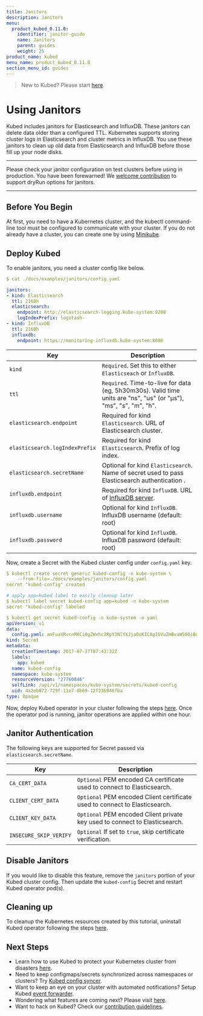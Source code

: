 ```yaml
---
title: Janitors
description: Janitors
menu:
  product_kubed_0.11.0:
    identifier: janitor-guide
    name: Janitors
    parent: guides
    weight: 25
product_name: kubed
menu_name: product_kubed_0.11.0
section_menu_id: guides
---
```


> New to Kubed? Please start [here](/docs/concepts/README.md).


# Using Janitors
Kubed includes janitors for Elasticsearch and InfluxDB. These janitors can delete data older than a configured TTL. Kubernetes supports storing cluster logs in Elasticsearch and cluster metrics in InfluxDB. You use these janitors to clean up old data from Elasticsearch and InfluxDB before those fill up your node disks.

---

Please check your janitor configuration on test clusters before using in production. You have been forewarned! We [welcome contribution](https://github.com/appscode/kubed/issues/60) to support dryRun options for janitors.

---

## Before You Begin
At first, you need to have a Kubernetes cluster, and the kubectl command-line tool must be configured to communicate with your cluster. If you do not already have a cluster, you can create one by using [Minikube](https://github.com/kubernetes/minikube).

## Deploy Kubed
To enable janitors, you need a cluster config like below.

```yaml
$ cat ./docs/examples/janitors/config.yaml

janitors:
- kind: Elasticsearch
  ttl: 2160h
  elasticsearch:
    endpoint: http://elasticsearch-logging.kube-system:9200
    logIndexPrefix: logstash-
- kind: InfluxDB
  ttl: 2160h
  influxdb:
    endpoint: https://monitoring-influxdb.kube-system:8086
```

| Key                            | Description                                                             |
|--------------------------------|-------------------------------------------------------------------------|
| `kind`                         | `Required`. Set this to either `Elasticseach` or `InfluxDB`.            |
| `ttl`                          | `Required`. Time-to-live for data (eg, 5h30m30s). Valid time units are "ns", "us" (or "µs"), "ms", "s", "m", "h". |
| `elasticsearch.endpoint`       | Required for kind `Elasticsearch`. URL of Elasticsearch cluster.        |
| `elasticsearch.logIndexPrefix` | Required for kind `Elasticsearch`. Prefix of log index.                 |
| `elasticsearch.secretName`     | Optional for kind `Elasticsearch`. Name of secret used to pass Elasticsearch authentication . |
| `influxdb.endpoint`            | Required for kind `InfluxDB`. URL of [InfluxDB server](https://github.com/kubernetes/heapster/blob/master/docs/sink-configuration.md#influxdb). |
| `influxdb.username`            | Optional for kind `InfluxDB`. InfluxDB username (default: root)         |
| `influxdb.password`            | Optional for kind `InfluxDB`. InfluxDB password (default: root)         |


Now, create a Secret with the Kubed cluster config under `config.yaml` key.

```yaml
$ kubectl create secret generic kubed-config -n kube-system \
    --from-file=./docs/examples/janitors/config.yaml
secret "kubed-config" created

# apply app=kubed label to easily cleanup later
$ kubectl label secret kubed-config app=kubed -n kube-system
secret "kubed-config" labeled

$ kubectl get secret kubed-config -n kube-system -o yaml
apiVersion: v1
data:
  config.yaml: amFuaXRvcnM6Ci0gZWxhc3RpY3NlYXJjaDoKICAgIGVuZHBvaW50OiBodHRwOi8vZWxhc3RpY3NlYXJjaC1sb2dnaW5nLmt1YmUtc3lzdGVtOjkyMDAKICAgIGxvZ0luZGV4UHJlZml4OiBsb2dzdGFzaC0KICBraW5kOiBFbGFzdGljc2VhcmNoCiAgdHRsOiAyMTYwaAotIGluZmx1eGRiOgogICAgZW5kcG9pbnQ6IGh0dHBzOi8vbW9uaXRvcmluZy1pbmZsdXhkYi5rdWJlLXN5c3RlbTo4MDg2CiAga2luZDogSW5mbHV4REIKICB0dGw6IDIxNjBoCg==
kind: Secret
metadata:
  creationTimestamp: 2017-07-27T07:43:32Z
  labels:
    app: kubed
  name: kubed-config
  namespace: kube-system
  resourceVersion: "27760846"
  selfLink: /api/v1/namespaces/kube-system/secrets/kubed-config
  uid: 4a2eb872-729f-11e7-8b69-12f236046fba
type: Opaque
```

Now, deploy Kubed operator in your cluster following the steps [here](/docs/setup/install.md). Once the operator pod is running, janitor operations are applied within one hour.


## Janitor Authentication
The following keys are supported for Secret passed via `elasticsearch.secretName`.

| Key                    | Description                                                                 |
-------------------------|-----------------------------------------------------------------------------|
| `CA_CERT_DATA`         | `Optional` PEM encoded CA certificate used to connect to Elasticsearch.     |
| `CLIENT_CERT_DATA`     | `Optional` PEM encoded Client certificate used to connect to Elasticsearch. |
| `CLIENT_KEY_DATA`      | `Optional` PEM encoded Client private key used to connect to Elasticsearch. |
| `INSECURE_SKIP_VERIFY` | `Optional` If set to `true`, skip certificate verification.                 |


## Disable Janitors
If you would like to disable this feature, remove the `janitors` portion of your Kubed cluster config. Then update the `kubed-config` Secret and restart Kubed operator pod(s).


## Cleaning up
To cleanup the Kubernetes resources created by this tutorial, uninstall Kubed operator following the steps [here](/docs/setup/uninstall.md).


## Next Steps
 - Learn how to use Kubed to protect your Kubernetes cluster from disasters [here](/docs/guides/disaster-recovery/).
 - Need to keep configmaps/secrets synchronized across namespaces or clusters? Try [Kubed config syncer](/docs/guides/config-syncer/).
 - Want to keep an eye on your cluster with automated notifications? Setup Kubed [event forwarder](/docs/guides/cluster-events/).
 - Wondering what features are coming next? Please visit [here](/docs/roadmap.md).
 - Want to hack on Kubed? Check our [contribution guidelines](/docs/CONTRIBUTING.md).
